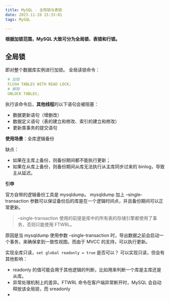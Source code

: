 ```yaml
---
title: MySQL - 全局锁与表锁
date: 2023-11-28 15:33:01
tags: MySQL

---
```


**根据加锁范围，MySQL 大致可分为全局锁、表锁和行锁。**

## 全局锁

即对整个数据库实例进行加锁。
全局读锁命令：

```yaml
 # 加锁
 FLUSH TABLES WITH READ LOCK;
 # 解锁
 UNLOCK TABLES;
```
     
执行该命令后，**其他线程**的以下语句会被阻塞：

 - 数据更新语句（增删改）
 - 数据定义语句（表的建立和修改、索引的建立和修改）
 - 更新类事务的提交语句

**使用场景**：全库逻辑备份

缺点：

- 如果在主库上备份，则备份期间都不能执行更新；
- 如果在从库上备份，则备份期间从库无法执行从主库同步过来的 binlog，导致主从延迟。

**引申**

官方自带的逻辑备份工具是 mysqldump。
mysqldump 加上 –single-transaction  参数可以保证备份后的库是在一个逻辑时间点，并且备份期间可以正常更新。

> –single-transaction 使用的前提是库中的所有表的存储引擎都使用了事务，否则只能使用 FTWRL。

原因是当 mysqldump 使用参数 –single-transaction 时，导出数据之前会启动一个事务，来确保拿到一致性视图。而由于 MVCC 的支持，可以执行更新。

实现全库只读，`set global readonly = true` 是否可以？
可以实现只读，但会有其他影响：

- readonly 的值可能会用于其他逻辑的判断，比如用来判断一个库是主库还是从库。
- 异常处理机制上的差异。FTWRL 命令在客户端异常断开时，MySQL 会自动释放该全局锁，而 sreadonly
- 
<!--stackedit_data:
eyJoaXN0b3J5IjpbLTE3Mzk0MTYxODQsMTEwNjMxMzA1NiwtNz
M5MTIzODU5LC00NTk2OTkxODIsMTk2MzI5NDg2NSwxNDQ2MDEx
ODcsMTk2MzI5NDg2NSwtMTMxMjI5NDMsLTk5OTM0MDEwOCwtNj
YwMzc3OTg3LC0yOTQ4MDI0OSwtNjA4NTQ3ODM3LDEwNDYxMTM2
MzcsMTI1MTQzNzQzNiwyMDY4ODQ2OTc1LC01MTQwOTY4MzEsMT
k5MTA0MzQyNywtMTk0MzQ2NTUzNiwtMTM2OTQ0NjMxMCwtNTAx
MDMwODYwXX0=
-->
